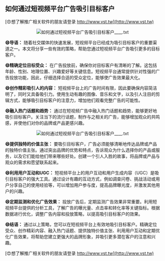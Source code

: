 ## **如何通过短视频平台广告吸引目标客户**

[😍想了解推广相关软件的朋友请登录 http://www.vst.tw](http://www.vst.tw)

 <center><img src="https://vst.tw/MP4/tuiguang/png/3.png" alt="如何通过短视频平台广告吸引目标客户____.txt"></center>

**😄导语：**
随着社交媒体的快速发展，短视频平台已经成为吸引目标客户的重要渠道之一。本文将分享一些有效的策略，帮助您通过短视频平台广告吸引更多的目标客户。

**😄精确定位目标受众：**
在广告投放前，确保你对目标客户有清晰的了解。这包括年龄、性别、地理位置、兴趣爱好等关键信息。短视频平台通常提供针对性强的广告投放功能，因此，仔细选择合适的受众定位，能够使广告效果最大化。

**😄创作精彩吸引人的内容：**
短视频平台上的广告时间有限，因此要确保内容简洁明了，同时又具备吸引力。使用生动有趣的图像、音乐和文字，以及引人注目的剪辑方式，能够吸引目标客户的注意力，增加他们观看完整广告的可能性。

**😄融入热门话题和趋势：**
通过在短视频广告中融入热门话题和趋势，能够更好地吸引目标客户。关注当下的流行话题，制作与之相关的广告，能够增加观众的共鸣感，并使他们对你的品牌或产品更感兴趣。

 <center><img src="https://vst.tw/MP4/tuiguang/png/3.png" alt="如何通过短视频平台广告吸引目标客户____.txt"></center>

**😄提供独特的价值主张：**
要吸引目标客户，广告必须能够清晰地传达品牌或产品的独特价值主张。通过突出品牌的优势和特点，告诉观众为什么选择你的产品或服务，以及它们能给他们带来哪些好处。创建一个引人入胜的故事，将品牌或产品与观众的需求和愿望联系起来。

**😄利用用户互动和UGC：**
短视频平台上的用户互动和用户生成内容（UGC）是吸引目标客户的强大工具。通过设计有趣的互动方式，例如调查问卷、挑战活动或用户分享自己的使用经验等，可以增加用户参与度，提高品牌曝光度，并激发其他用户的兴趣。

**😄定期监测和优化广告效果：**
投放广告后，定期监测广告效果非常重要。利用短视频平台提供的分析工具，了解广告的曝光量、点击率和转化率等关键指标。根据数据进行优化，调整广告内容和投放策略，以提高吸引目标客户的效果。

**😄结语：**
通过以上策略，您可以在短视频平台上有效地吸引目标客户。精确定位受众、创作精彩内容、融入热门话题、提供独特价值主张、利用用户互动和定期优化广告效果，将帮助您建立更强大的品牌形象，并吸引更多潜在客户的注意和兴趣。

[😍想了解推广相关软件的朋友请登录 http://www.vst.tw](http://www.vst.tw)



